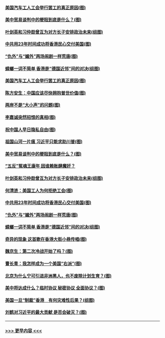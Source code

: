 #### [美国汽车工人工会举行罢工的真正原因(图)](../pages/p4/907906.md?t=09200044) 
#### [美中贸易谈判中的梗阻到底是什么？(图)](../pages/p4/907791.md?t=09200044) 
#### [叶剑英和习仲勋曾互为对方长子安排政治未来(组图)](../pages/p4/907786.md?t=09200044) 
#### [中共用23年时间成功将香港民心交付美国(图)](../pages/p4/907698.md?t=09200044) 
#### [“仇外”与“媚外”两场闹剧一样荒唐(图)](../pages/p4/907689.md?t=09200044) 
#### [蟑螂一词不简单 香港是“德国近邻”间的对决(组图)](../pages/p4/907618.md?t=09200044) 
#### [美国汽车工人工会举行罢工的真正原因(图)](../pages/p4/907906.md?t=09200044) 
#### [陈方安生：中国应该尽快拥抱普世价值(图)](../pages/p4/907826.md?t=09200044) 
#### [两岸不是“大小声”的问题(图)](../pages/p4/907825.md?t=09200044) 
#### [李嘉诚突然招恨的真相(图)](../pages/p4/907799.md?t=09200044) 
#### [祝中国人早日隐私自由(图)](../pages/p4/907797.md?t=09200044) 
#### [祖国山河一片瘟 习近平只能求助川普(图)](../pages/p4/907796.md?t=09200044) 
#### [美中贸易谈判中的梗阻到底是什么？(图)](../pages/p4/907791.md?t=09200044) 
#### [“五反”冤魂王康年 因谁赖账肆魔奸？](../pages/p4/907787.md?t=09200044) 
#### [叶剑英和习仲勋曾互为对方长子安排政治未来(组图)](../pages/p4/907786.md?t=09200044) 
#### [何清涟：美国工人为何拒绝工会(图)](../pages/p4/907701.md?t=09200044) 
#### [中共用23年时间成功将香港民心交付美国(图)](../pages/p4/907698.md?t=09200044) 
#### [“仇外”与“媚外”两场闹剧一样荒唐(图)](../pages/p4/907689.md?t=09200044) 
#### [蟑螂一词不简单 香港是“德国近邻”间的对决(组图)](../pages/p4/907618.md?t=09200044) 
#### [奇异的现象 这首歌在香港大街小巷传唱(图)](../pages/p4/907583.md?t=09200044) 
#### [魏京生：第二次冷战开始了吗？(图)](../pages/p4/907581.md?t=09200044) 
#### [曹长青：我怎样成为一个美国“右派”(图)](../pages/p4/907580.md?t=09200044) 
#### [北京为什么宁可引进非洲黑人，也不废除计划生育？(图)](../pages/p4/907577.md?t=09200044) 
#### [美中将达成什么？临时协议 秘密协议 全面协议？(图)](../pages/p4/907576.md?t=09200044) 
#### [美国一旦“制裁”香港　有何灾难性后果？(组图)](../pages/p4/907575.md?t=09200044) 
#### [刘鹤对习近平的最大贡献 是否会破灭？(图)](../pages/p4/907509.md?t=09200044) 

----
#### [ >>> 更早内容 <<< ](../indexes/p4-earlier.md)
